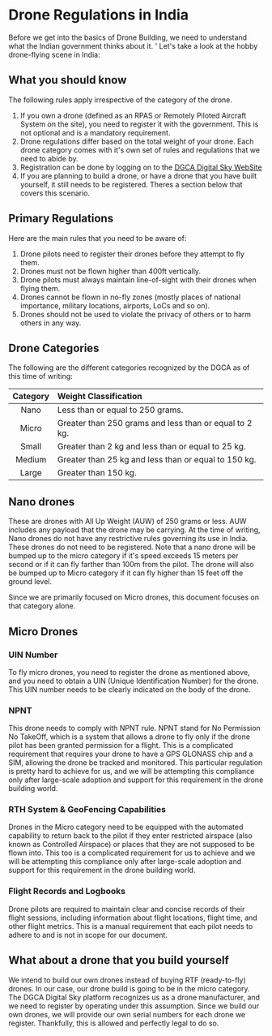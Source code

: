 # Drone Regulations in India

Before we get into the basics of Drone Building, we need to understand what the Indian government thinks about it. '
Let's take a look at the hobby drone-flying scene in India:

## What you should know

The following rules apply irrespective of the category of the drone. 

1. If you own a drone (defined as an RPAS or Remotely Piloted Aircraft System on the site), you need to register it with the government. This is not optional and is a mandatory requirement. 
2. Drone regulations differ based on the total weight of your drone. Each drone category comes with it's own set of rules and regulations that we need to abide by.   
3. Registration can be done by logging on to the [DGCA Digital Sky WebSite](https://digitalsky.dgca.gov.in)
4. If you are planning to build a drone, or have a drone that you have built yourself, it still needs to be registered. Theres a section below that covers this scenario.

## Primary Regulations

Here are the main rules that you need to be aware of:

1. Drone pilots need to register their drones before they attempt to fly them.
2. Drones must not be flown higher than 400ft vertically. 
3. Drone pilots must always maintain line-of-sight with their drones when flying them.
3. Drones cannot be flown in no-fly zones (mostly places of national importance, military locations, airports, LoCs and so on).
4. Drones should not be used to violate the privacy of others or to harm others in any way.

## Drone Categories

The following are the different categories recognized by the DGCA as of this time of writing:

| Category | Weight Classification                                      |
|:--------:|:-----------------------------------------------------------|
| Nano	   | Less than or equal to 250 grams.                           |
| Micro	   | Greater than 250 grams and less than or equal to 2 kg.     |
| Small	   | Greater than 2 kg and less than or equal to 25 kg.         |
| Medium   | Greater than 25 kg and less than or equal to 150 kg.       |
| Large	   | Greater than 150 kg.                                       |

## Nano drones

These are drones with All Up Weight (AUW) of 250 grams or less. AUW includes any payload that the drone may be carrying. 
At the time of writing, Nano drones do not have any restrictive rules governing its use in India. These drones do not
need to be registered. Note that a nano drone will be bumped up to the micro category if it's speed exceeds 15 meters 
per second or if it can fly farther than 100m from the pilot. The drone will also be bumped up to Micro category if it 
can fly higher than 15 feet off the ground level.

Since we are primarily focused on Micro drones, this document focuses on that category alone.

## Micro Drones

### UIN Number
To fly micro drones, you need to register the drone as mentioned above, and you need to obtain a UIN (Unique 
Identification Number) for the drone. This UIN number needs to be clearly indicated on the body of the drone. 

### NPNT
This drone needs to comply with NPNT rule. NPNT stand for No Permission No TakeOff, which is a system that allows a 
drone to fly only if the drone pilot has been granted permission for a flight. This is a complicated requirement that 
requires your drone to have a GPS GLONASS chip and a SIM, allowing the drone be tracked and monitored. This particular 
regulation is pretty hard to achieve for us, and we will be attempting this compliance only after large-scale adoption 
and support for this requirement in the drone building world. 

### RTH System & GeoFencing Capabilities
Drones in the Micro category need to be equipped with the automated capability to return back to the pilot if they enter 
restricted airspace (also known as Controlled Airspace) or places that they are not supposed to be flown into. This too 
is a complicated requirement for us to achieve and we will be attempting this compliance only after large-scale adoption 
and support for this requirement in the drone building world. 

### Flight Records and Logbooks
Drone pilots are required to maintain clear and concise records of their flight sessions, including information about 
flight locations, flight time, and other flight metrics. This is a manual requirement that each pilot needs to adhere to 
and is not in scope for our document.

## What about a drone that you build yourself

We intend to build our own drones instead of buying RTF (ready-to-fly) drones. In our case, our drone build is going to 
be in the micro category. The DGCA Digital Sky platform recognizes us as a drone manufacturer, and we need to register 
by operating under this assumption. Since we build our own drones, we will provide our own serial numbers for each 
drone we register. Thankfully, this is allowed and perfectly legal to do so. 

